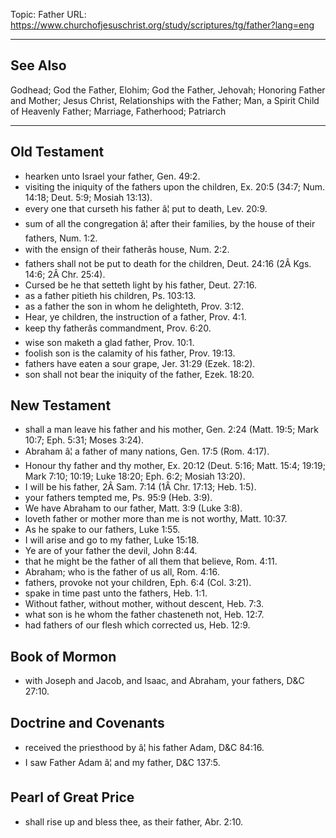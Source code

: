 Topic: Father
URL: https://www.churchofjesuschrist.org/study/scriptures/tg/father?lang=eng

---

## See Also

Godhead; God the Father, Elohim; God the Father, Jehovah; Honoring Father and Mother; Jesus Christ, Relationships with the Father; Man, a Spirit Child of Heavenly Father; Marriage, Fatherhood; Patriarch

---

## Old Testament

- hearken unto Israel your father, Gen. 49:2.
- visiting the iniquity of the fathers upon the children, Ex. 20:5 (34:7; Num. 14:18; Deut. 5:9; Mosiah 13:13).
- every one that curseth his father â¦ put to death, Lev. 20:9.
- sum of all the congregation â¦ after their families, by the house of their fathers, Num. 1:2.
- with the ensign of their fatherâs house, Num. 2:2.
- fathers shall not be put to death for the children, Deut. 24:16 (2Â Kgs. 14:6; 2Â Chr. 25:4).
- Cursed be he that setteth light by his father, Deut. 27:16.
- as a father pitieth his children, Ps. 103:13.
- as a father the son in whom he delighteth, Prov. 3:12.
- Hear, ye children, the instruction of a father, Prov. 4:1.
- keep thy fatherâs commandment, Prov. 6:20.
- wise son maketh a glad father, Prov. 10:1.
- foolish son is the calamity of his father, Prov. 19:13.
- fathers have eaten a sour grape, Jer. 31:29 (Ezek. 18:2).
- son shall not bear the iniquity of the father, Ezek. 18:20.

## New Testament

- shall a man leave his father and his mother, Gen. 2:24 (Matt. 19:5; Mark 10:7; Eph. 5:31; Moses 3:24).
- Abraham â¦ a father of many nations, Gen. 17:5 (Rom. 4:17).
- Honour thy father and thy mother, Ex. 20:12 (Deut. 5:16; Matt. 15:4; 19:19; Mark 7:10; 10:19; Luke 18:20; Eph. 6:2; Mosiah 13:20).
- I will be his father, 2Â Sam. 7:14 (1Â Chr. 17:13; Heb. 1:5).
- your fathers tempted me, Ps. 95:9 (Heb. 3:9).
- We have Abraham to our father, Matt. 3:9 (Luke 3:8).
- loveth father or mother more than me is not worthy, Matt. 10:37.
- As he spake to our fathers, Luke 1:55.
- I will arise and go to my father, Luke 15:18.
- Ye are of your father the devil, John 8:44.
- that he might be the father of all them that believe, Rom. 4:11.
- Abraham; who is the father of us all, Rom. 4:16.
- fathers, provoke not your children, Eph. 6:4 (Col. 3:21).
- spake in time past unto the fathers, Heb. 1:1.
- Without father, without mother, without descent, Heb. 7:3.
- what son is he whom the father chasteneth not, Heb. 12:7.
- had fathers of our flesh which corrected us, Heb. 12:9.

## Book of Mormon

- with Joseph and Jacob, and Isaac, and Abraham, your fathers, D&C 27:10.

## Doctrine and Covenants

- received the priesthood by â¦ his father Adam, D&C 84:16.
- I saw Father Adam â¦ and my father, D&C 137:5.

## Pearl of Great Price

- shall rise up and bless thee, as their father, Abr. 2:10.

